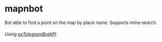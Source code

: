 # mapnbot

Bot able to find a point on the map by place name. Supports inline search.

###### Using [pyTelegramBotAPI](https://github.com/eternnoir/pyTelegramBotAPI).